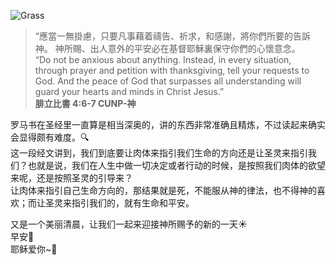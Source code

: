 ![Grass](images/0204_star_night.jpg) 

> “應當一無掛慮，只要凡事藉着禱告、祈求，和感謝，將你們所要的告訴神。 神所賜、出人意外的平安必在基督耶穌裏保守你們的心懷意念。  
“Do not be anxious about anything. Instead, in every situation, through prayer and petition with thanksgiving, tell your requests to God. And the peace of God that surpasses all understanding will guard your hearts and minds in Christ Jesus.”  
**腓立比書 4:6-7 CUNP-神**  

罗马书在圣经里一直算是相当深奥的，讲的东西非常准确且精炼，不过读起来确实会显得颇有难度。🔍  
这一段经文讲到，我们到底要让肉体来指引我们生命的方向还是让圣灵来指引我们？也就是说，我们在人生中做一切决定或者行动的时候，是按照我们肉体的欲望来呢，还是按照圣灵的引导来？  
让肉体来指引自己生命方向的，那结果就是死，不能服从神的律法，也不得神的喜欢；而让圣灵来指引我们的，就有生命和平安。 

  
  
又是一个美丽清晨，让我们一起来迎接神所赐予的新的一天☀️  
早安🌻  
耶稣爱你~💜  